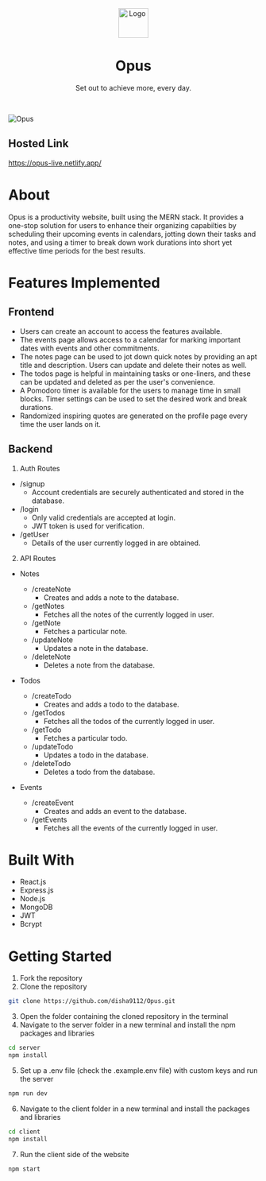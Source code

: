 <div id="top"></div>

<div align="center">
  <a href="https://opus-live.netlify.app/">
    <img src="https://user-images.githubusercontent.com/78133928/173599867-44c5e4e9-3e40-4b05-b81d-fd26d4032c54.svg" alt="Logo" width="60" height="60">
  </a>

  <h1 align="center">Opus</h1>

  <p align="center">
    Set out to achieve more, every day.
  </p>
</div>

</br>

![Opus](https://user-images.githubusercontent.com/78133928/173618111-5a3c17f4-c606-41f2-955f-9901ad889061.png)

<!-- HOSTED LINK -->

## Hosted Link

<a href="https://opus-live.netlify.app/" target="_blank">https://opus-live.netlify.app/</a>

<!-- ABOUT THE PROJECT -->

# About

Opus is a productivity website, built using the MERN stack. It provides a one-stop solution for users to enhance their organizing capabilties by scheduling their upcoming events in calendars, jotting down their tasks and notes, and using a timer to break down work durations into short yet effective time periods for the best results.

<!-- FEATURES IMPLEMENTED -->

# Features Implemented

## Frontend

- Users can create an account to access the features available.
- The events page allows access to a calendar for marking important dates with events and other commitments.
- The notes page can be used to jot down quick notes by providing an apt title and description. Users can update and delete their notes as well.
- The todos page is helpful in maintaining tasks or one-liners, and these can be updated and deleted as per the user's convenience.
- A Pomodoro timer is available for the users to manage time in small blocks. Timer settings can be used to set the desired work and break durations.
- Randomized inspiring quotes are generated on the profile page every time the user lands on it.

## Backend

1. Auth Routes

- /signup
  - Account credentials are securely authenticated and stored in the database.
- /login
  - Only valid credentials are accepted at login.
  - JWT token is used for verification.
- /getUser
  - Details of the user currently logged in are obtained.

2. API Routes

- Notes

  - /createNote
    - Creates and adds a note to the database.
  - /getNotes
    - Fetches all the notes of the currently logged in user.
  - /getNote
    - Fetches a particular note.
  - /updateNote
    - Updates a note in the database.
  - /deleteNote
    - Deletes a note from the database.

- Todos

  - /createTodo
    - Creates and adds a todo to the database.
  - /getTodos
    - Fetches all the todos of the currently logged in user.
  - /getTodo
    - Fetches a particular todo.
  - /updateTodo
    - Updates a todo in the database.
  - /deleteTodo
    - Deletes a todo from the database.

- Events

  - /createEvent
    - Creates and adds an event to the database.
  - /getEvents
    - Fetches all the events of the currently logged in user.

<!-- BUILT WITH -->

# Built With

- React.js
- Express.js
- Node.js
- MongoDB
- JWT
- Bcrypt

<!-- GETTING STARTED -->

# Getting Started

1. Fork the repository
2. Clone the repository

```sh
git clone https://github.com/disha9112/Opus.git
```

3. Open the folder containing the cloned repository in the terminal
4. Navigate to the server folder in a new terminal and install the npm packages and libraries

```sh
cd server
npm install
```

5. Set up a .env file (check the .example.env file) with custom keys and run the server

```sh
npm run dev
```

6. Navigate to the client folder in a new terminal and install the packages and libraries

```sh
cd client
npm install
```

7. Run the client side of the website

```sh
npm start
```
